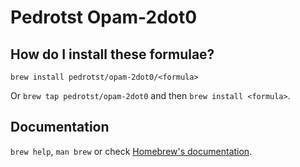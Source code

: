 # Pedrotst Opam-2dot0

## How do I install these formulae?

`brew install pedrotst/opam-2dot0/<formula>`

Or `brew tap pedrotst/opam-2dot0` and then `brew install <formula>`.

## Documentation

`brew help`, `man brew` or check [Homebrew's documentation](https://docs.brew.sh).
